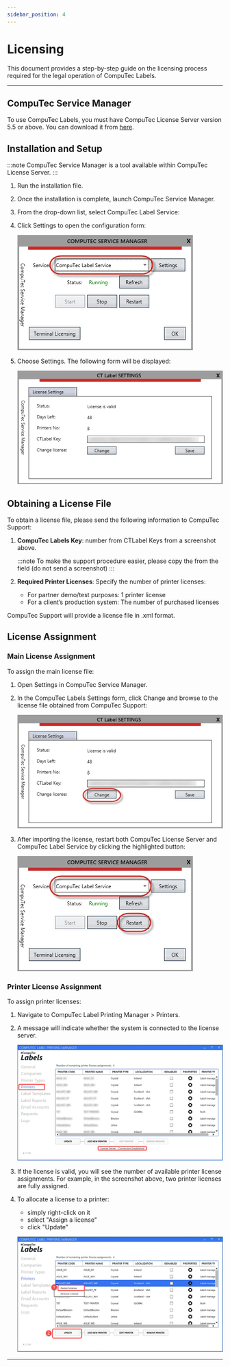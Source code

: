 ```yaml
---
sidebar_position: 4
---
```


# Licensing

This document provides a step-by-step guide on the licensing process required for the legal operation of CompuTec Labels.

---

## CompuTec Service Manager

To use CompuTec Labels, you must have CompuTec License Server version 5.5 or above. You can download it from [here](/docs/processforce/releases/download#computec-license-service).

## Installation and Setup

:::note
    CompuTec Service Manager is a tool available within CompuTec License Server.
:::

1. Run the installation file.
2. Once the installation is complete, launch CompuTec Service Manager.
3. From the drop-down list, select CompuTec Label Service:
4. Click Settings to open the configuration form:

    ![Service](./media/licensing/computec-label-service.webp)

5. Choose Settings. The following form will be displayed:

    ![Settings](./media/licensing/computec-label-settings.webp)

## Obtaining a License File

To obtain a license file, please send the following information to CompuTec Support:

1. **CompuTec Labels Key**: number from CTLabel Keys from a screenshot above.

    :::note
        To make the support procedure easier, please copy the from the field (do not send a screenshot)
    :::
2. **Required Printer Licenses**: Specify the number of printer licenses:

    - For partner demo/test purposes: 1 printer license
    - For a client’s production system: The number of purchased licenses

CompuTec Support will provide a license file in .xml format.

## License Assignment

### Main License Assignment

To assign the main license file:

1. Open Settings in CompuTec Service Manager.
2. In the CompuTec Labels Settings form, click Change and browse to the license file obtained from CompuTec Support:

    ![Change License](./media/licensing/change-license.webp)

3. After importing the license, restart both CompuTec License Server and CompuTec Label Service by clicking the highlighted button:

    ![Restart](./media/licensing/computec-label-service-restart.webp)

### Printer License Assignment

To assign printer licenses:

1. Navigate to CompuTec Label Printing Manager > Printers.
2. A message will indicate whether the system is connected to the license server.

    ![Labels license](./media/licensing/labels-license.webp)
3. If the license is valid, you will see the number of available printer license assignments. For example, in the screenshot above, two printer licenses are fully assigned.
4. To allocate a license to a printer:
    - simply right-click on it
    - select "Assign a license"
    - click "Update"

    ![Assign License](./media/licensing/assign-license.webp)

---
